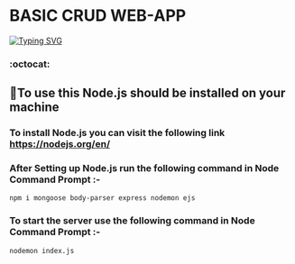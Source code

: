 # BASIC CRUD WEB-APP

[![Typing SVG](https://readme-typing-svg.herokuapp.com/?lines=Checkout+This+Amazing+WebApp;It+is+made+using+Javascript+Bootstrap;And+Express+at+server+side; )](https://git.io/typing-svg)

###  :octocat:

## 📎To use this Node.js should be installed on your machine
###   To install Node.js you can visit the following link https://nodejs.org/en/
### After Setting up Node.js run the following command in Node Command Prompt :-

```
npm i mongoose body-parser express nodemon ejs
```
### To start the server use the following command in Node Command Prompt :-
```
nodemon index.js
```

